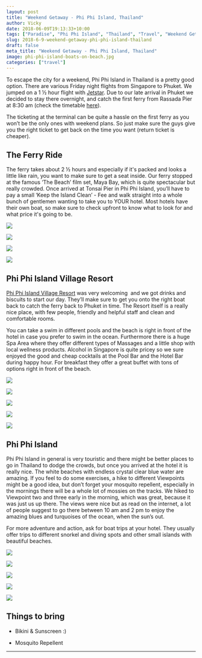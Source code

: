 ```yaml
---
layout: post
title: "Weekend Getaway - Phi Phi Island, Thailand"
author: Vicky
date: 2018-06-09T19:13:33+10:00
tags: ["Paradise", "Phi Phi Island", "Thailand", "Travel", "Weekend Getaway"]
slug: 2018-6-9-weekend-getaway-phi-phi-island-thailand
draft: false
meta_title: "Weekend Getaway - Phi Phi Island, Thailand"
image: phi-phi-island-boats-on-beach.jpg
categories: ["travel"]
---
```


To escape the city for a weekend, Phi Phi Island in Thailand is a pretty good option. There are various Friday night flights from Singapore to Phuket. <!-- end -->We jumped on a 1 ½ hour flight with [Jetstar](https://www.jetstar.com/sg/en/home). Due to our late arrival in Phuket we decided to stay there overnight, and catch the first ferry from Rassada Pier at 8:30 am (check the timetable [here](https://www.phuketferry.com/)).

The ticketing at the terminal can be quite a hassle on the first ferry as you won’t be the only ones with weekend plans. So just make sure the guys give you the right ticket to get back on the time you want (return ticket is cheaper).

## The Ferry Ride

The ferry takes about 2 ½ hours and especially if it's packed and looks a little like rain, you want to make sure to get a seat inside. Our ferry stopped at the famous ‘The Beach’ film set, Maya Bay, which is quite spectacular but really crowded. Once arrived at Tonsai Pier in Phi Phi Island, you’ll have to pay a small ‘Keep the Island Clean’ - Fee and walk straight into a whole bunch of gentlemen wanting to take you to YOUR hotel. Most hotels have their own boat, so make sure to check upfront to know what to look for and what price it's going to be.

![](./kho-phi-phi-restaurant.jpg)

![](./phi-phi-island-harbor-boats.jpg)

![](./phi-phi-island-harbor.jpg)

![](./phi-phi-island-mountains.jpg)

## Phi Phi Island Village Resort

[Phi Phi Island Village Resort](https://www.phiphiislandvillage.com/) was very welcoming  and we got drinks and biscuits to start our day. They’ll make sure to get you onto the right boat back to catch the ferry back to Phuket in time. The Resort itself is a really nice place, with few people, friendly and helpful staff and clean and comfortable rooms.

You can take a swim in different pools and the beach is right in front of the hotel in case you prefer to swim in the ocean. Furthermore there is a huge Spa Area where they offer different types of Massages and a little shop with local wellness products. Alcohol in Singapore is quite pricey so we sure enjoyed the good and cheap cocktails at the Pool Bar and the Hotel Bar during happy hour. For breakfast they offer a great buffet with tons of options right in front of the beach.

![](./phi-phi-island-village-resort.jpg)

![](./phi-phi-island-hammock.jpg)

![](./phi-phi-island-beach-and-ocean.jpg)

![](./phi-phi-island-hammock-panorama.jpg)

![](./phi-phi-island-resort-cocktails.jpg)

## Phi Phi Island

Phi Phi Island in general is very touristic and there might be better places to go in Thailand to dodge the crowds, but once you arrived at the hotel it is really nice. The white beaches with endless crystal clear blue water are amazing. If you feel to do some exercises, a hike to different Viewpoints might be a good idea, but don’t forget your mosquito repellent, especially in the mornings there will be a whole lot of mossies on the tracks. We hiked to Viewpoint two and three early in the morning, which was great, because it was just us up there. The views were nice but as read on the internet, a lot of people suggest to go there between 10 am and 2 pm to enjoy the amazing blues and turquoises of the ocean, when the sun’s out.

For more adventure and action, ask for boat trips at your hotel. They usually offer trips to different snorkel and diving spots and other small islands with beautiful beaches.

![](./phi-phi-island-boats.jpg)

![](./phi-phi-island-mountain-view.jpg)

![](./phi-phi-island-panorama.jpg)

![](./phi-phi-island-waterview.jpg)

![](./phi-phi-island-boats-on-beach.jpg)

## Things to bring

*   Bikini & Sunscreen :)
    
*   Mosquito Repellent
    

* * *